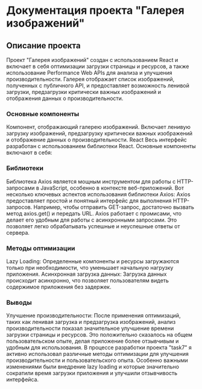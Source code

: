 #  Документация проекта "Галерея изображений"

## Описание проекта
Проект "Галерея изображений" создан с использованием React и включает в себя оптимизации загрузки страницы и ресурсов, а также использование Performance Web APIs для анализа и улучшения производительности. Галерея отображает список изображений, полученных с публичного API, и предоставляет возможность ленивой загрузки, предзагрузки критически важных изображений и отображения данных о производительности.

### Основные компоненты
Компонент, отображающий галерею изображений. Включает ленивую загрузку изображений, предзагрузку критически важных изображений и отображение данных о производительности.
React
Весь интерфейс разработан с использованием библиотеки React. Основные компоненты включают в себя:

### Библиотеки
   Библиотека Axios является мощным инструментом для работы с HTTP-запросами в JavaScript, особенно в контексте веб-приложений. Вот несколько ключевых аспектов использования библиотеки Axios:
   Axios предоставляет простой и понятный интерфейс для выполнения HTTP-запросов. Например, чтобы отправить GET-запрос, достаточно вызвать метод axios.get() и передать URL.
   Axios работает с промисами, что делает его удобным для работы с асинхронными запросами. Это позволяет легко обрабатывать успешные и неуспешные ответы от сервера.


### Методы оптимизации
Lazy Loading: Определенные компоненты и ресурсы загружаются только при необходимости, что уменьшает начальную нагрузку приложения.
Асинхронная загрузка данных: Загрузка данных происходит асинхронно, что позволяет пользователям видеть содержимое приложения без задержек.

### Выводы
   Улучшение производительности: После применения оптимизаций, таких как ленивая загрузка и предзагрузка изображений, анализ производительности показал значительное улучшение времени загрузки страницы и ресурсов. Это положительно сказалось на общем пользовательском опыте, делая приложение более отзывчивым и удобным для использования.
В процессе разработки проекта "task7" я активно использовал различные методы оптимизации для улучшения производительности и пользовательского опыта. Особенно важными изменениями были внедрение lazy loading и которые значительно сократили время загрузки приложения и улучшили отзывчивость интерфейса.
